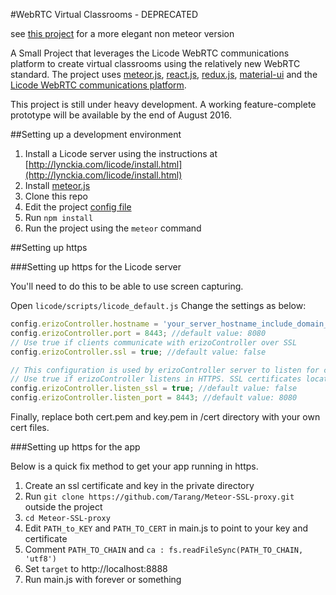 #WebRTC Virtual Classrooms - DEPRECATED

see [this project](https://github.com/amirvt/webrtc-online-classrooms) for a more elegant non meteor version


A Small Project that leverages the Licode WebRTC communications platform to create virtual classrooms using the relatively new WebRTC standard.
The project uses [meteor.js](https://www.meteor.com), [react.js](https://facebook.github.io/react/), [redux.js](http://redux.js.org/), [material-ui](http://material-ui.com/)
and the [Licode WebRTC communications platform](http://lynckia.com/licode/). 

This project is still under heavy development. A working feature-complete prototype will be available by the end of August 2016.

##Setting up a development environment 

1. Install a Licode server using the instructions at [http://lynckia.com/licode/install.html](http://lynckia.com/licode/install.html)
2. Install [meteor.js](https://www.meteor.com/install)
3. Clone this repo
4. Edit the project [config file](/imports/licode/config.js)
5. Run `npm install`
6. Run the project using the `meteor` command 

##Setting up https


###Setting up https for the Licode server

You'll need to do this to be able to use screen capturing.

Open `licode/scripts/licode_default.js`
Change the settings as below:

```javascript
config.erizoController.hostname = 'your_server_hostname_include_domain_name'; //default value: ''
config.erizoController.port = 8443; //default value: 8080
// Use true if clients communicate with erizoController over SSL
config.erizoController.ssl = true; //default value: false
```

```javascript
// This configuration is used by erizoController server to listen for connections
// Use true if erizoController listens in HTTPS. SSL certificates located in /cert
config.erizoController.listen_ssl = true; //default value: false
config.erizoController.listen_port = 8443; //default value: 8080
```

Finally, replace both cert.pem and key.pem in /cert directory with your own cert files. 

###Setting up https for the app

Below is a quick fix method to get your app running in https.

1. Create an ssl certificate and key in the private directory
2. Run `git clone https://github.com/Tarang/Meteor-SSL-proxy.git` outside the project
3. `cd Meteor-SSL-proxy`
4. Edit `PATH_to_KEY` and `PATH_TO_CERT` in main.js to point to your key and certificate
5. Comment `PATH_TO_CHAIN` and `ca : fs.readFileSync(PATH_TO_CHAIN, 'utf8')`
6. Set `target` to http://localhost:8888
7. Run main.js with forever or something
